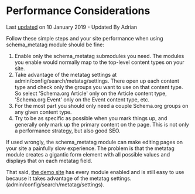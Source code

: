 # Performance Considerations

Last [updated](/node/3024933/discuss) on 10 January 2019 - Updated By Adrian

Follow these simple steps and your site performance when using schema\_metatag module should be fine:

1.  Enable only the schema\_metatag submodules you need. The modules you enable would normally map to the top-level content types on your site.
2.  Take advantage of the metatag settings at admin/config/search/metatag/settings. There open up each content type and check only the groups you want to use on that content type. So select 'Schema.org Article' only on the Article content type, 'Schema.org Event' only on the Event content type, etc.
3.  For the most part you should only need a couple Schema.org groups on any given content type.
4.  Try to be as specific as possible when you mark things up, and generally only mark up the primary content on the page. This is not only a performance strategy, but also good SEO.

If used wrongly, the schema\_metatag module can make editing pages on your site a painfully slow experience. The problem is that the metatag module creates a gigantic form element with all possible values and displays that on each metatag field.

That said, [the demo site](https://master-u76mzgdzaglzpot6twbjukcxsbluwebm.tugboat.qa/) has every module enabled and is still easy to use because it takes advantage of the metatag settings. (admin/config/search/metatag/settings).
